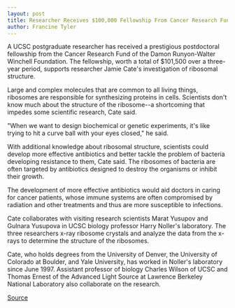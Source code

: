 ```yaml
---
layout: post
title: Researcher Receives $100,000 Fellowship From Cancer Research Fund
author: Francine Tyler
---
```


A UCSC postgraduate researcher has received a prestigious postdoctoral fellowship from the Cancer Research Fund of the Damon Runyon-Walter Winchell Foundation. The fellowship, worth a total of $101,500 over a three-year period, supports researcher Jamie Cate's investigation of ribosomal structure.

Large and complex molecules that are common to all living things, ribosomes are responsible for synthesizing proteins in cells. Scientists don't know much about the structure of the ribosome--a shortcoming that impedes some scientific research, Cate said.

"When we want to design biochemical or genetic experiments, it's like trying to hit a curve ball with your eyes closed," he said.

With additional knowledge about ribosomal structure, scientists could develop more effective antibiotics and better tackle the problem of bacteria developing resistance to them, Cate said. The ribosomes of bacteria are often targeted by antibiotics designed to destroy the organisms or inhibit their growth.

The development of more effective antibiotics would aid doctors in caring for cancer patients, whose immune systems are often compromised by radiation and other treatments and thus are more susceptible to infections.

Cate collaborates with visiting research scientists Marat Yusupov and Gulnara Yusupova in UCSC biology professor Harry Noller's laboratory. The three researchers x-ray ribosome crystals and analyze the data from the x-rays to determine the structure of the ribosomes.

Cate, who holds degrees from the University of Denver, the University of Colorado at Boulder, and Yale University, has worked in Noller's laboratory since June 1997. Assistant professor of biology Charles Wilson of UCSC and Thomas Ernest of the Advanced Light Source at Lawrence Berkeley National Laboratory also collaborate on the research.

[Source](http://www1.ucsc.edu/oncampus/currents/97-98/04-13/cate.htm "Permalink to Jamie Cate receives fellowship for cancer research: 04-13-98")
